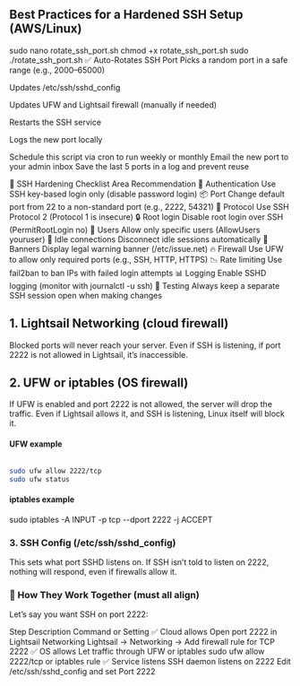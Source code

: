 ## Best Practices for a Hardened SSH Setup (AWS/Linux)

sudo nano rotate_ssh_port.sh
chmod +x rotate_ssh_port.sh
sudo ./rotate_ssh_port.sh
✅ Auto-Rotates SSH Port
Picks a random port in a safe range (e.g., 2000–65000)

Updates /etc/ssh/sshd_config

Updates UFW and Lightsail firewall (manually if needed)

Restarts the SSH service

Logs the new port locally


Schedule this script via cron to run weekly or monthly
Email the new port to your admin inbox
Save the last 5 ports in a log and prevent reuse

🔐 SSH Hardening Checklist
Area	Recommendation
🔑 Authentication	Use SSH key-based login only (disable password login)
📦 Port	Change default port from 22 to a non-standard port (e.g., 2222, 54321)
🔁 Protocol	Use SSH Protocol 2 (Protocol 1 is insecure)
🔒 Root login	Disable root login over SSH (PermitRootLogin no)
👥 Users	Allow only specific users (AllowUsers youruser)
🔌 Idle connections	Disconnect idle sessions automatically
📛 Banners	Display legal warning banner (/etc/issue.net)
🔥 Firewall	Use UFW to allow only required ports (e.g., SSH, HTTP, HTTPS)
📉 Rate limiting	Use fail2ban to ban IPs with failed login attempts
📊 Logging	Enable SSHD logging (monitor with journalctl -u ssh)
🧪 Testing	Always keep a separate SSH session open when making changes



## 1. Lightsail Networking (cloud firewall)
Blocked ports will never reach your server.
Even if SSH is listening, if port 2222 is not allowed in Lightsail, it’s inaccessible.

## 2. UFW or iptables (OS firewall)
If UFW is enabled and port 2222 is not allowed, the server will drop the traffic.
Even if Lightsail allows it, and SSH is listening, Linux itself will block it.

####  UFW example
```bash

sudo ufw allow 2222/tcp
sudo ufw status
```
#### iptables example
sudo iptables -A INPUT -p tcp --dport 2222 -j ACCEPT

### 3. SSH Config (/etc/ssh/sshd_config)
This sets what port SSHD listens on.
If SSH isn’t told to listen on 2222, nothing will respond, even if firewalls allow it.

### 🔁 How They Work Together (must all align)
Let’s say you want SSH on port 2222:

Step	Description	Command or Setting
✅ Cloud allows	Open port 2222 in Lightsail Networking	Lightsail → Networking → Add firewall rule for TCP 2222
✅ OS allows	Let traffic through UFW or iptables	sudo ufw allow 2222/tcp or iptables rule
✅ Service listens	SSH daemon listens on 2222	Edit /etc/ssh/sshd_config and set Port 2222
